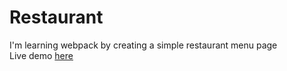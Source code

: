 # Restaurant
I'm learning webpack by creating a simple restaurant menu page</br>
Live demo <a href="https://soft-sundae-ae1c37.netlify.app">here</a>
